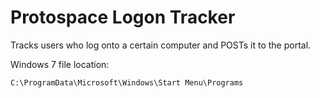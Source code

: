 # Protospace Logon Tracker

Tracks users who log onto a certain computer and POSTs it to the portal.

Windows 7 file location:

`C:\ProgramData\Microsoft\Windows\Start Menu\Programs`
